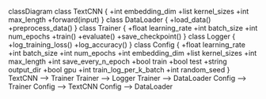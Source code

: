 classDiagram
    class TextCNN {
        +int embedding_dim
        +list kernel_sizes
        +int max_length
        +forward(input)
    }
    class DataLoader {
        +load_data()
        +preprocess_data()
    }
    class Trainer {
        +float learning_rate
        +int batch_size
        +int num_epochs
        +train()
        +evaluate()
        +save_checkpoint()
    }
    class Logger {
        +log_training_loss()
        +log_accuracy()
    }
    class Config {
        +float learning_rate
        +int batch_size
        +int num_epochs
        +int embedding_dim
        +list kernel_sizes
        +int max_length
        +int save_every_n_epoch
        +bool train
        +bool test
        +string output_dir
        +bool gpu
        +int train_log_per_k_batch
        +int random_seed
    }
    TextCNN --> Trainer
    Trainer --> Logger
    Trainer --> DataLoader
    Config --> Trainer
    Config --> TextCNN
    Config --> DataLoader